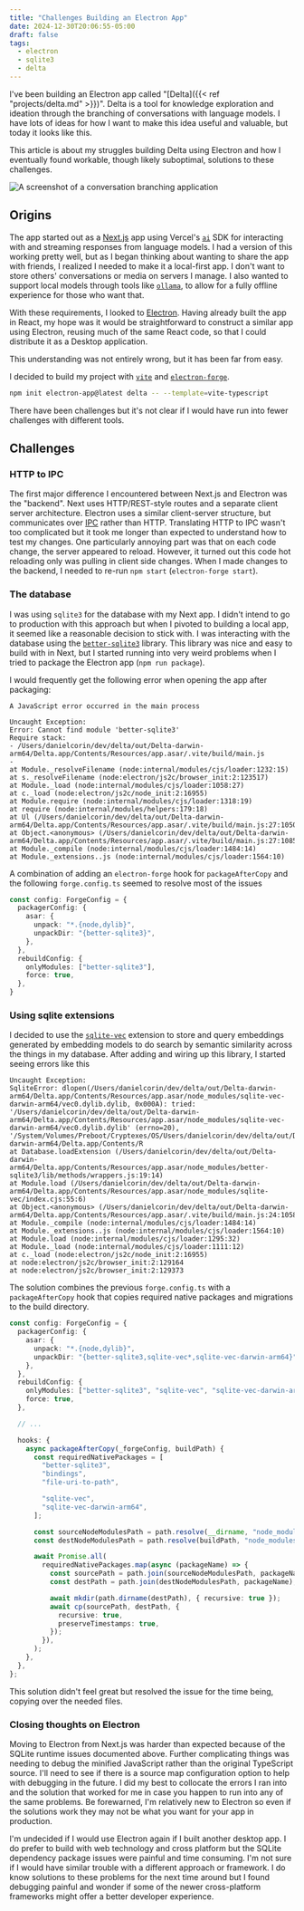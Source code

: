 ```yaml
---
title: "Challenges Building an Electron App"
date: 2024-12-30T20:06:55-05:00
draft: false
tags:
  - electron
  - sqlite3
  - delta
---
```


I've been building an Electron app called "[Delta]({{< ref "projects/delta.md" >}})".
Delta is a tool for knowledge exploration and ideation through the branching of conversations with language models.
I have lots of ideas for how I want to make this idea useful and valuable, but today it looks like this.

This article is about my struggles building Delta using Electron and how I eventually found workable, though likely suboptimal, solutions to these challenges.

![A screenshot of a conversation branching application](images/delta.png)

## Origins

The app started out as a [Next.js](https://nextjs.org/) app using Vercel's [`ai`](https://sdk.vercel.ai/docs/introduction) SDK for interacting with and streaming responses from language models.
I had a version of this working pretty well, but as I began thinking about wanting to share the app with friends, I realized I needed to make it a local-first app.
I don't want to store others' conversations or media on servers I manage.
I also wanted to support local models through tools like [`ollama`](https://ollama.com/), to allow for a fully offline experience for those who want that.

With these requirements, I looked to [Electron](https://www.electronjs.org/).
Having already built the app in React, my hope was it would be straightforward to construct a similar app using Electron, reusing much of the same React code, so that I could distribute it as a Desktop application.

This understanding was not entirely wrong, but it has been far from easy.

I decided to build my project with [`vite`](https://vite.dev/) and [`electron-forge`](https://www.electronforge.io/).

```sh
npm init electron-app@latest delta -- --template=vite-typescript
```
There have been challenges but it's not clear if I would have run into fewer challenges with different tools.

## Challenges

### HTTP to IPC

The first major difference I encountered between Next.js and Electron was the "backend".
Next uses HTTP/REST-style routes and a separate client server architecture.
Electron uses a similar client-server structure, but communicates over [IPC](https://www.electronjs.org/docs/latest/tutorial/ipc) rather than HTTP.
Translating HTTP to IPC wasn't too complicated but it took me longer than expected to understand how to test my changes.
One particularly annoying part was that on each code change, the server appeared to reload.
However, it turned out this code hot reloading only was pulling in client side changes.
When I made changes to the backend, I needed to re-run `npm start` (`electron-forge start`).

### The database

I was using `sqlite3` for the database with my Next app.
I didn't intend to go to production with this approach but when I pivoted to building a local app, it seemed like a reasonable decision to stick with.
I was interacting with the database using the [`better-sqlite3`](https://github.com/WiseLibs/better-sqlite3) library.
This library was nice and easy to build with in Next, but I started running into very weird problems when I tried to package the Electron app (`npm run package`).

I would frequently get the following error when opening the app after packaging:

```
A JavaScript error occurred in the main process

Uncaught Exception:
Error: Cannot find module 'better-sqlite3'
Require stack:
- /Users/danielcorin/dev/delta/out/Delta-darwin-arm64/Delta.app/Contents/Resources/app.asar/.vite/build/main.js
-
at Module._resolveFilename (node:internal/modules/cjs/loader:1232:15)
at s._resolveFilename (node:electron/js2c/browser_init:2:123517)
at Module._load (node:internal/modules/cjs/loader:1058:27)
at c._load (node:electron/js2c/node_init:2:16955)
at Module.require (node:internal/modules/cjs/loader:1318:19)
at require (node:internal/modules/helpers:179:18)
at Ul (/Users/danielcorin/dev/delta/out/Delta-darwin-arm64/Delta.app/Contents/Resources/app.asar/.vite/build/main.js:27:10501)
at Object.<anonymous> (/Users/danielcorin/dev/delta/out/Delta-darwin-arm64/Delta.app/Contents/Resources/app.asar/.vite/build/main.js:27:10856)
at Module._compile (node:internal/modules/cjs/loader:1484:14)
at Module._extensions..js (node:internal/modules/cjs/loader:1564:10)
```


A combination of adding an `electron-forge` hook for `packageAfterCopy` and the following `forge.config.ts` seemed to resolve most of the issues

```ts
const config: ForgeConfig = {
  packagerConfig: {
    asar: {
      unpack: "*.{node,dylib}",
      unpackDir: "{better-sqlite3}",
    },
  },
  rebuildConfig: {
    onlyModules: ["better-sqlite3"],
    force: true,
  },
}
```

### Using sqlite extensions

I decided to use the [`sqlite-vec`](https://github.com/asg017/sqlite-vec) extension to store and query embeddings generated by embedding models to do search by semantic similarity across the things in my database.
After adding and wiring up this library, I started seeing errors like this

```
Uncaught Exception:
SqliteError: dlopen(/Users/danielcorin/dev/delta/out/Delta-darwin-arm64/Delta.app/Contents/Resources/app.asar/node_modules/sqlite-vec-darwin-arm64/vec0.dylib.dylib, 0x000A): tried: '/Users/danielcorin/dev/delta/out/Delta-darwin-arm64/Delta.app/Contents/Resources/app.asar/node_modules/sqlite-vec-darwin-arm64/vec0.dylib.dylib' (errno=20), '/System/Volumes/Preboot/Cryptexes/OS/Users/danielcorin/dev/delta/out/Delta-darwin-arm64/Delta.app/Contents/R
at Database.loadExtension (/Users/danielcorin/dev/delta/out/Delta-darwin-arm64/Delta.app/Contents/Resources/app.asar/node_modules/better-sqlite3/lib/methods/wrappers.js:19:14)
at Module.load (/Users/danielcorin/dev/delta/out/Delta-darwin-arm64/Delta.app/Contents/Resources/app.asar/node_modules/sqlite-vec/index.cjs:55:6)
at Object.<anonymous> (/Users/danielcorin/dev/delta/out/Delta-darwin-arm64/Delta.app/Contents/Resources/app.asar/.vite/build/main.js:24:10581)
at Module._compile (node:internal/modules/cjs/loader:1484:14)
at Module._extensions..js (node:internal/modules/cjs/loader:1564:10)
at Module.load (node:internal/modules/cjs/loader:1295:32)
at Module._load (node:internal/modules/cjs/loader:1111:12)
at c._load (node:electron/js2c/node_init:2:16955)
at node:electron/js2c/browser_init:2:129164
at node:electron/js2c/browser_init:2:129373
```

The solution combines the previous `forge.config.ts` with a `packageAfterCopy` hook that copies required native packages and migrations to the build directory.

```ts
const config: ForgeConfig = {
  packagerConfig: {
    asar: {
      unpack: "*.{node,dylib}",
      unpackDir: "{better-sqlite3,sqlite-vec*,sqlite-vec-darwin-arm64}",
    },
  },
  rebuildConfig: {
    onlyModules: ["better-sqlite3", "sqlite-vec", "sqlite-vec-darwin-arm64"],
    force: true,
  },

  // ...

  hooks: {
    async packageAfterCopy(_forgeConfig, buildPath) {
      const requiredNativePackages = [
        "better-sqlite3",
        "bindings",
        "file-uri-to-path",

        "sqlite-vec",
        "sqlite-vec-darwin-arm64",
      ];

      const sourceNodeModulesPath = path.resolve(__dirname, "node_modules");
      const destNodeModulesPath = path.resolve(buildPath, "node_modules");

      await Promise.all(
        requiredNativePackages.map(async (packageName) => {
          const sourcePath = path.join(sourceNodeModulesPath, packageName);
          const destPath = path.join(destNodeModulesPath, packageName);

          await mkdir(path.dirname(destPath), { recursive: true });
          await cp(sourcePath, destPath, {
            recursive: true,
            preserveTimestamps: true,
          });
        }),
      );
    },
  },
};
```

This solution didn't feel great but resolved the issue for the time being, copying over the needed files.

### Closing thoughts on Electron

Moving to Electron from Next.js was harder than expected because of the SQLite runtime issues documented above.
Further complicating things was needing to debug the minified JavaScript rather than the original TypeScript source.
I'll need to see if there is a source map configuration option to help with debugging in the future.
I did my best to collocate the errors I ran into and the solution that worked for me in case you happen to run into any of the same problems.
Be forewarned, I'm relatively new to Electron so even if the solutions work they may not be what you want for your app in production.

I'm undecided if I would use Electron again if I built another desktop app.
I do prefer to build with web technology and cross platform but the SQLite dependency package issues were painful and time consuming.
I'm not sure if I would have similar trouble with a different approach or framework.
I do know solutions to these problems for the next time around but I found debugging painful and wonder if some of the newer cross-platform frameworks might offer a better developer experience.
